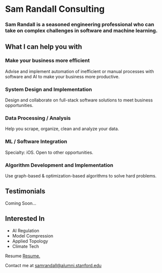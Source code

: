 # Sam Randall Consulting
### Sam Randall is a seasoned engineering professional who can take on complex challenges in software and machine learning.

## What I can help you with
### Make your business more efficient

Advise and implement automation of inefficient or manual processes with software and AI to make your business more productive.


### System Design and Implementation
Design and collaborate on full-stack software solutions to meet business opportunities.
### Data Processing / Analysis
Help you scrape, organize, clean and analyze your data.
### ML / Software Integration
Specialty: iOS. Open to other opportunities.
### Algorithm Development and Implementation
Use graph-based & optimization-based algorithms to solve hard problems.

## Testimonials

Coming Soon...

## Interested In
- AI Regulation
- Model Compression
- Applied Topology
- Climate Tech

Resume
<a href="samrandall.github.io/resume/ConsultantRandall_Resume.pdf" target="_blank">Resume.</a>

Contact me at samrandall@alumni.stanford.edu



